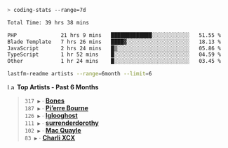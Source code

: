 ```zsh
> coding-stats --range=7d
```

<!--START_SECTION:waka-->

```txt
Total Time: 39 hrs 38 mins

PHP              21 hrs 9 mins   █████████████░░░░░░░░░░░░   51.55 %
Blade Template   7 hrs 26 mins   ████▓░░░░░░░░░░░░░░░░░░░░   18.13 %
JavaScript       2 hrs 24 mins   █▒░░░░░░░░░░░░░░░░░░░░░░░   05.86 %
TypeScript       1 hr 52 mins    █░░░░░░░░░░░░░░░░░░░░░░░░   04.59 %
Other            1 hr 24 mins    █░░░░░░░░░░░░░░░░░░░░░░░░   03.45 %
```

<!--END_SECTION:waka-->

```zsh
lastfm-readme artists --range=6month --limit=6
```

<!--START_LASTFM_ARTISTS:{"period": "6month", "rows": 6}-->
<a href="https://last.fm" target="_blank"><img src="https://user-images.githubusercontent.com/17434202/215290617-e793598d-d7c9-428f-9975-156db1ba89cc.svg" alt="Last.fm Logo" width="18" height="13"/></a> **Top Artists - Past 6 Months**

> `317 ▶️` ∙ **[Bones](https://www.last.fm/music/Bones)**<br/>
> `187 ▶️` ∙ **[Pi’erre Bourne](https://www.last.fm/music/Pi%E2%80%99erre+Bourne)**<br/>
> `126 ▶️` ∙ **[Iglooghost](https://www.last.fm/music/Iglooghost)**<br/>
> `111 ▶️` ∙ **[surrenderdorothy](https://www.last.fm/music/surrenderdorothy)**<br/>
> `102 ▶️` ∙ **[Mac Quayle](https://www.last.fm/music/Mac+Quayle)**<br/>
> `83 ▶️` ∙ **[Charli XCX](https://www.last.fm/music/Charli+XCX)**<br/>
<!--END_LASTFM_ARTISTS-->
